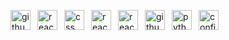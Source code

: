 <img align="left" alt="github-actions" style="width: 32px; padding-right: 8px;" src="https://github.com/simple-icons/simple-icons/tree/develop/icons/github-actions.svg" /><img align="left" alt="react-hooks" style="width: 32px; padding-right: 8px;" src="https://github.com/simple-icons/simple-icons/tree/develop/icons/react-hooks.svg" /><img align="left" alt="css" style="width: 32px; padding-right: 8px;" src="https://github.com/simple-icons/simple-icons/tree/develop/icons/css.svg" /><img align="left" alt="react" style="width: 32px; padding-right: 8px;" src="https://github.com/simple-icons/simple-icons/tree/develop/icons/react.svg" /><img align="left" alt="react-router" style="width: 32px; padding-right: 8px;" src="https://github.com/simple-icons/simple-icons/tree/develop/icons/react-router.svg" /><img align="left" alt="github-config" style="width: 32px; padding-right: 8px;" src="https://github.com/simple-icons/simple-icons/tree/develop/icons/github-config.svg" /><img align="left" alt="python" style="width: 32px; padding-right: 8px;" src="https://github.com/simple-icons/simple-icons/tree/develop/icons/python.svg" /><img align="left" alt="config" style="width: 32px; padding-right: 8px;" src="https://github.com/simple-icons/simple-icons/tree/develop/icons/config.svg" />